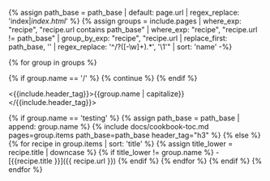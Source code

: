 {% assign path_base = path_base | default: page.url | regex_replace: 'index$|index.html$' %}
{% assign groups = include.pages
      | where_exp: "recipe", "recipe.url contains path_base"
      | where_exp: "recipe", "recipe.url != path_base"
      | group_by_exp: "recipe", "recipe.url | replace_first: path_base, '' | regex_replace: '^/?([-\w]+).*', '\1'"
      | sort: 'name' -%}

{% for group in groups %}

  {% if group.name == '/' %}
    {% continue %}
  {% endif %}

  <{{include.header_tag}}>{{group.name | capitalize}}</{{include.header_tag}}>

  {% if group.name == 'testing' %}
    {% assign path_base = path_base | append: group.name %}
    {% include docs/cookbook-toc.md pages=group.items path_base=path_base header_tag="h3" %}
  {% else %}
    {% for recipe in group.items | sort: 'title' %}
      {% assign title_lower = recipe.title | downcase %}
      {% if title_lower != group.name %}
        - [{{recipe.title }}]({{ recipe.url }})
      {% endif %}
    {% endfor %}
  {% endif %}
{% endfor %}
